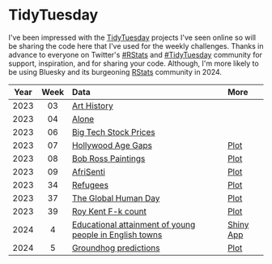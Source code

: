 # TidyTuesday

I've been impressed with the [TidyTuesday](https://github.com/rfordatascience/tidytuesday) projects I've seen online so will be sharing the code here that I've used for the weekly challenges.
Thanks in advance to everyone on Twitter's [#RStats](https://twitter.com/hashtag/RStats) and [#TidyTuesday](https://twitter.com/hashtag/TidyTuesday)  community for support, inspiration, and for sharing your code. Although, I'm more likely to be using Bluesky and its burgeoning [RStats](https://bsky.app/profile/did:plc:2zcfjzyocp6kapg6jc4eacok/feed/aaaeckvqc3gzg) community in 2024.


| Year | Week | Data | More
| :---: | :---: | :--- | :--- | 
2023 | 03 | [Art History](https://github.com/tangandhara/TidyTuesday/blob/main/Scripts/2023_Week03_ArtHistory.R) | 
2023 | 04 | [Alone](https://github.com/tangandhara/TidyTuesday/blob/main/Scripts/Alone.R) | 
2023 | 06 | [Big Tech Stock Prices](https://github.com/tangandhara/TidyTuesday/blob/main/Scripts/Big%20Tech%20Stock%20Prices.R) | 
2023 | 07 | [Hollywood Age Gaps](https://github.com/tangandhara/TidyTuesday/blob/main/Scripts/Hollywood%20Age%20Gaps.R) | [Plot](https://github.com/tangandhara/TidyTuesday/blob/main/Plots/Hollywood%20Age%20Gaps%20Plot.jpg)
2023 | 08 | [Bob Ross Paintings](https://github.com/tangandhara/TidyTuesday/blob/main/Scripts/Bob_Ross.R) | [Plot](https://github.com/tangandhara/TidyTuesday/blob/main/Plots/Bob_Ross_plot.jpeg)
2023 | 09 | [AfriSenti](https://github.com/tangandhara/TidyTuesday/blob/main/Scripts/AfriSenti.R) | [Plot](https://github.com/tangandhara/TidyTuesday/blob/main/Plots/AfriSenti.jpg)
2023 | 34 | [Refugees](https://github.com/tangandhara/TidyTuesday/blob/main/Scripts/Refugees.R) | [Plot](https://github.com/tangandhara/TidyTuesday/blob/main/Plots/W34%20-Refugees.jpeg)
2023 | 37 | [The Global Human Day](https://github.com/tangandhara/TidyTuesday/blob/main/Scripts/W37%20-%20Global%20Human%20Day.R) | [Plot](https://github.com/tangandhara/TidyTuesday/blob/main/Plots/Global%20Human%20day.jpeg)
2023 | 39 | [Roy Kent F-k count](https://github.com/tangandhara/TidyTuesday/blob/main/Scripts/W39%20-%20Roy%20Kent%20F-k%20count.R) | [Plot](https://github.com/tangandhara/TidyTuesday/blob/main/Plots/W39_Roy_Kent_F-k_count.jpeg)
2024 | 4 | [Educational attainment of young people in English towns](https://github.com/tangandhara/TidyTuesday/tree/main/data/2024/2024-01-23) | [Shiny App](https://tangandhara.shinyapps.io/2024-01-23/)
2024 | 5 | [Groundhog predictions](https://github.com/tangandhara/TidyTuesday/blob/main/data/2024/2024-01-30/groundhog_day.R) | [Plot](https://github.com/tangandhara/TidyTuesday/blob/main/Plots/myplot_wk5.jpg)
